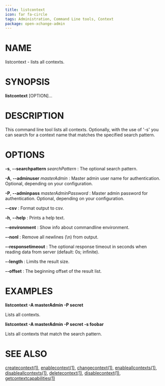 ```yaml
---
title: listcontext
icon: far fa-circle
tags: Administration, Command Line tools, Context
package: open-xchange-admin
---
```


# NAME

listcontext - lists all contexts.

# SYNOPSIS

**listcontext** [OPTION]...

# DESCRIPTION

This command line tool lists all contexts. Optionally, with the use of '-s' you can search for a context name that matches the specified search pattern.

# OPTIONS

**-s**, **--searchpattern** *searchPattern*
: The optional search pattern.

**-A**, **--adminuser** *masterAdmin*
: Master admin user name for authentication. Optional, depending on your configuration.

**-P**, **--adminpass** *masterAdminPassword*
: Master admin password for authentication. Optional, depending on your configuration.

**--csv**
: Format output to csv.

**-h**, **--help**
: Prints a help text.

**--environment**
: Show info about commandline environment.

**--nonl**
: Remove all newlines (\\n) from output.

**--responsetimeout**
: The optional response timeout in seconds when reading data from server (default: 0s; infinite).

**--length**
: Limits the result size.

**--offset**
: The beginning offset of the result list.

# EXAMPLES

**listcontext -A masterAdmin -P secret**

Lists all contexts.

**listcontext -A masterAdmin -P secret -s foobar**

Lists all contexts that match the search pattern.

# SEE ALSO

[createcontext(1)](createcontext), [enablecontext(1)](enablecontext), [changecontext(1)](changecontext), [enableallcontexts(1)](enableallcontexts), [disableallcontexts(1)](disableallcontexts), [deletecontext(1)](deletecontext), [disablecontext(1)](disablecontext), [getcontextcapabilities(1)](getcontextcapabilities)
